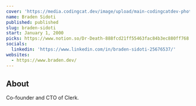 ```yaml
---
cover: 'https://media.codingcat.dev/image/upload/main-codingcatdev-photo/podcast-guest/bsinthewild'
name: Braden Sidoti
published: published
slug: braden-sidoti
start: January 1, 2000
picks: https://www.notion.so/Dr-Death-888fcd21ff55463fac84b3ec880ff768
socials:
  linkedin: 'https://www.linkedin.com/in/braden-sidoti-25676537/'
websites:
  - https://www.braden.dev/
---
```


## About

Co-founder and CTO of Clerk.
